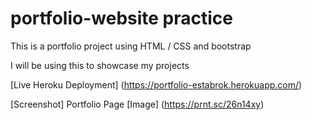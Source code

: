 # portfolio-website practice

This is a portfolio project using HTML / CSS and bootstrap

I will be using this to showcase my projects

[Live Heroku Deployment] (https://portfolio-estabrok.herokuapp.com/)

[Screenshot] Portfolio Page [Image] (https://prnt.sc/26n14xy)

